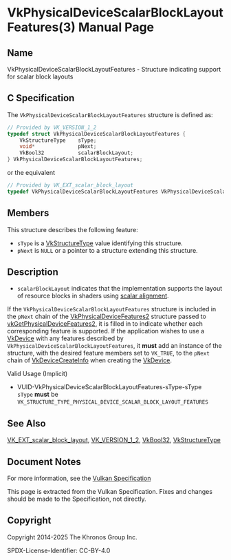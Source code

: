 # VkPhysicalDeviceScalarBlockLayoutFeatures(3) Manual Page

## Name

VkPhysicalDeviceScalarBlockLayoutFeatures - Structure indicating support for scalar block layouts



## [](#_c_specification)C Specification

The `VkPhysicalDeviceScalarBlockLayoutFeatures` structure is defined as:

```c++
// Provided by VK_VERSION_1_2
typedef struct VkPhysicalDeviceScalarBlockLayoutFeatures {
    VkStructureType    sType;
    void*              pNext;
    VkBool32           scalarBlockLayout;
} VkPhysicalDeviceScalarBlockLayoutFeatures;
```

or the equivalent

```c++
// Provided by VK_EXT_scalar_block_layout
typedef VkPhysicalDeviceScalarBlockLayoutFeatures VkPhysicalDeviceScalarBlockLayoutFeaturesEXT;
```

## [](#_members)Members

This structure describes the following feature:

- `sType` is a [VkStructureType](https://registry.khronos.org/vulkan/specs/latest/man/html/VkStructureType.html) value identifying this structure.
- `pNext` is `NULL` or a pointer to a structure extending this structure.

## [](#_description)Description

- []()`scalarBlockLayout` indicates that the implementation supports the layout of resource blocks in shaders using [scalar alignment](https://registry.khronos.org/vulkan/specs/latest/html/vkspec.html#interfaces-alignment-requirements).

If the `VkPhysicalDeviceScalarBlockLayoutFeatures` structure is included in the `pNext` chain of the [VkPhysicalDeviceFeatures2](https://registry.khronos.org/vulkan/specs/latest/man/html/VkPhysicalDeviceFeatures2.html) structure passed to [vkGetPhysicalDeviceFeatures2](https://registry.khronos.org/vulkan/specs/latest/man/html/vkGetPhysicalDeviceFeatures2.html), it is filled in to indicate whether each corresponding feature is supported. If the application wishes to use a [VkDevice](https://registry.khronos.org/vulkan/specs/latest/man/html/VkDevice.html) with any features described by `VkPhysicalDeviceScalarBlockLayoutFeatures`, it **must** add an instance of the structure, with the desired feature members set to `VK_TRUE`, to the `pNext` chain of [VkDeviceCreateInfo](https://registry.khronos.org/vulkan/specs/latest/man/html/VkDeviceCreateInfo.html) when creating the [VkDevice](https://registry.khronos.org/vulkan/specs/latest/man/html/VkDevice.html).

Valid Usage (Implicit)

- [](#VUID-VkPhysicalDeviceScalarBlockLayoutFeatures-sType-sType)VUID-VkPhysicalDeviceScalarBlockLayoutFeatures-sType-sType  
  `sType` **must** be `VK_STRUCTURE_TYPE_PHYSICAL_DEVICE_SCALAR_BLOCK_LAYOUT_FEATURES`

## [](#_see_also)See Also

[VK\_EXT\_scalar\_block\_layout](https://registry.khronos.org/vulkan/specs/latest/man/html/VK_EXT_scalar_block_layout.html), [VK\_VERSION\_1\_2](https://registry.khronos.org/vulkan/specs/latest/man/html/VK_VERSION_1_2.html), [VkBool32](https://registry.khronos.org/vulkan/specs/latest/man/html/VkBool32.html), [VkStructureType](https://registry.khronos.org/vulkan/specs/latest/man/html/VkStructureType.html)

## [](#_document_notes)Document Notes

For more information, see the [Vulkan Specification](https://registry.khronos.org/vulkan/specs/latest/html/vkspec.html#VkPhysicalDeviceScalarBlockLayoutFeatures)

This page is extracted from the Vulkan Specification. Fixes and changes should be made to the Specification, not directly.

## [](#_copyright)Copyright

Copyright 2014-2025 The Khronos Group Inc.

SPDX-License-Identifier: CC-BY-4.0
